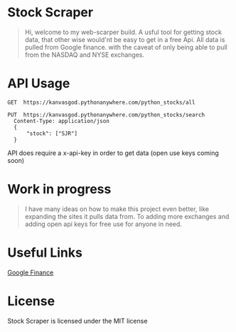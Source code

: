 # Stock Scraper

>Hi, welcome to my web-scarper build.
A usful tool for getting stock data, that other wise would'nt be easy to get in a free Api. All data is pulled from Google finance. with the caveat of only being able to pull from the NASDAQ and NYSE exchanges.

# API Usage

```http
GET  https://kanvasgod.pythonanywhere.com/python_stocks/all
```

```curl
PUT  https://kanvasgod.pythonanywhere.com/python_stocks/search
  Content-Type: application/json
  {
      "stock": ["SJR"]
  }
```
API does require a x-api-key in order to get data (open use keys coming soon) 

# Work in progress 

> I have many ideas on how to make this project even better, like expanding the sites it pulls data from. To adding more exchanges and adding open api keys for free use for anyone in need.

# Useful Links
[Google Finance](https://www.google.com/finance)

# License
Stock Scraper is licensed under the MIT license
